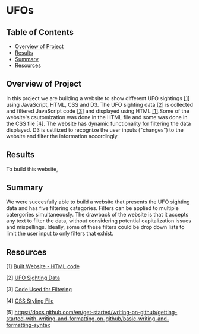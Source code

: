 # UFOs

## Table of Contents
- [Overview of Project](#OverviewProject)
- [Results](#Results)
- [Summary](#Summary)
- [Resources](#Resources)

## <a name="OverviewProject"></a>Overview of Project

In this project we are building a website to show different UFO sightings [[1]](#1) using JavaScript, HTML, CSS and D3. The UFO sighting data [[2]](#2) is collected and filtered JavaScript code [[3]](#3) and displayed using HTML [[1]](#1).Some of the website's csutomization was done in the HTML file and some was done in the CSS file [[4]](#4). The website has dynamic functionality for filtering the data displayed. D3 is ustilized to recognize the user inputs ("changes") to the website and filter the information accordingly. 

## <a name="Results"></a>Results

To build this website, 



## <a name="Summary"></a> Summary

We were succesfully able to build a website that presents the UFO sighting data and has five filtering categories. Filters can be applied to multiple catergories simultaneously. The drawback of the website is that it accepts any text to filter the data, without considering potential capitalization issues and mispellings. Ideally, some of these filters could be drop down lists to limit the user input to only filters that exhist.  

## <a name="Resources"></a>Resources

<a name="1">[1]</a> [Built Website - HTML code](https://github.com/tamiespinosa/UFOs/blob/8da2bf0f54dda1b2289a4839f3e216d0bd6394ae/index.html)

<a name="2">[2]</a> [UFO Sighting Data](https://github.com/tamiespinosa/UFOs/blob/8da2bf0f54dda1b2289a4839f3e216d0bd6394ae/static/js/data.js)

<a name="3">[3]</a> [Code Used for Filtering](https://github.com/tamiespinosa/UFOs/blob/8da2bf0f54dda1b2289a4839f3e216d0bd6394ae/static/js/app.js)

<a name="4">[4]</a> [CSS Styling File](https://github.com/tamiespinosa/UFOs/blob/8da2bf0f54dda1b2289a4839f3e216d0bd6394ae/static/css/style.css)

[5] https://docs.github.com/en/get-started/writing-on-github/getting-started-with-writing-and-formatting-on-github/basic-writing-and-formatting-syntax
